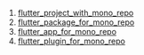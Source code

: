 1. [flutter_project_with_mono_repo](flutter_project_with_mono_repo)
2. [flutter_package_for_mono_repo](flutter_package_for_mono_repo)
3. [flutter_app_for_mono_repo](flutter_app_for_mono_repo)
4. [flutter_plugin_for_mono_repo](flutter_plugin_for_mono_repo)
